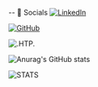 

-- :mega: Socials 
[![LinkedIn](https://img.shields.io/badge/LinkedIn-3000+-brightgreen?logo=linkedin&color=1da1f2&labelColor=555555)](https://www.linkedin.com/in/w4rg4m35)


[![GitHub](https://img.shields.io/badge/GitHub-100000?style=for-the-badge&logo=github&logoColor=white)](https://github.com/bugsn1per)




![.HTP.](https://img.shields.io/badge/Hack.thePlanet-informational?style=flat&logo=<LOGO_NAME>&logoColor=white&color=2bbc8a)


![Anurag's GitHub stats](https://github-readme-stats.vercel.app/api?username=bugsn1per&show_icons=true&theme=radical)

![STATS](https://komarev.com/ghpvc/?username=bugsn1per&label=Profile+views+since+14.01.2023)
